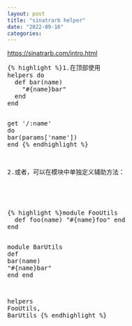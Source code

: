 ```yaml
---
layout: post
title: "sinatrarb helper"
date: "2022-09-16"
categories: 
---
```

<p><a href="https://sinatrarb.com/intro.html">https://sinatrarb.com/intro.html</a></p>

<div class="language-ruby highlighter-rouge">
<pre class="highlight">
{% highlight %}<span class="n">1.在顶部使用
helpers</span> <span class="k">do</span>
  <span class="k">def</span> <span class="nf">bar</span><span class="p">(</span><span class="nb">name</span><span class="p">)</span>
    <span class="s2">&quot;</span><span class="si">#{</span><span class="nb">name</span><span class="si">}</span><span class="s2">bar&quot;</span>
  <span class="k">end</span>
<span class="k">end</span>

<span class="n">get</span> <span class="s1">&#39;/:name&#39;</span> <span class="k">do</span>
  <span class="n">bar</span><span class="p">(</span><span class="n">params</span><span class="p">[</span><span class="s1">&#39;name&#39;</span><span class="p">])</span>
<span class="k">end</span>
{% endhighlight %}

<p>2.或者，可以在模块中单独定义辅助方法：</p>

<div class="language-ruby highlighter-rouge">
<pre class="highlight">
{% highlight %}<span class="k">module</span> <span class="nn">FooUtils</span>
  <span class="k">def</span> <span class="nf">foo</span><span class="p">(</span><span class="nb">name</span><span class="p">)</span> <span class="s2">&quot;</span><span class="si">#{</span><span class="nb">name</span><span class="si">}</span><span class="s2">foo&quot;</span> <span class="k">end</span>
<span class="k">end</span>

<span class="k">module</span> <span class="nn">BarUtils</span>
  <span class="k">def</span> <span class="nf">bar</span><span class="p">(</span><span class="nb">name</span><span class="p">)</span> <span class="s2">&quot;</span><span class="si">#{</span><span class="nb">name</span><span class="si">}</span><span class="s2">bar&quot;</span> <span class="k">end</span>
<span class="k">end</span>

<span class="n">helpers</span> <span class="no">FooUtils</span><span class="p">,</span> <span class="no">BarUtils</span>
{% endhighlight %}
</div>
</div>

